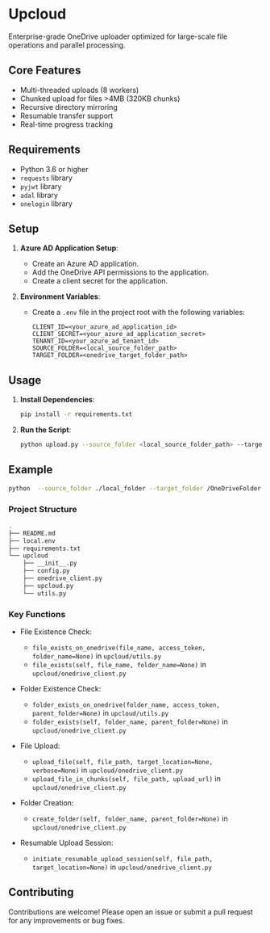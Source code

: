 # Upcloud

Enterprise-grade OneDrive uploader optimized for large-scale file operations and parallel processing.

## Core Features
- Multi-threaded uploads (8 workers)
- Chunked upload for files >4MB (320KB chunks)
- Recursive directory mirroring
- Resumable transfer support
- Real-time progress tracking

## Requirements

- Python 3.6 or higher
- `requests` library
- `pyjwt` library
- `adal` library
- `onelogin` library

## Setup

1. **Azure AD Application Setup**:
    - Create an Azure AD application.
    - Add the OneDrive API permissions to the application.
    - Create a client secret for the application.

2. **Environment Variables**:
    - Create a `.env` file in the project root with the following variables:
      ```env
      CLIENT_ID=<your_azure_ad_application_id>
      CLIENT_SECRET=<your_azure_ad_application_secret>
      TENANT_ID=<your_azure_ad_tenant_id>
      SOURCE_FOLDER=<local_source_folder_path>
      TARGET_FOLDER=<onedrive_target_folder_path>
      ```

## Usage

1. **Install Dependencies**:
    ```sh
    pip install -r requirements.txt
    ```

2. **Run the Script**:
    ```sh
    python upload.py --source_folder <local_source_folder_path> --target_folder <onedrive_target_folder_path> --client_id <your_azure_ad_application_id> --client_secret <your_azure_ad_application_secret> --tenant_id <your_azure_ad_tenant_id>
    ```

## Example

```sh
python  --source_folder ./local_folder --target_folder /OneDriveFolder --client_id your_client_id --client_secret your_client_secret --tenant_id your_tenant_id
```


### Project Structure

```sh
.
├── README.md
├── local.env
├── requirements.txt
└── upcloud
    ├── __init__.py
    ├── config.py
    ├── onedrive_client.py
    ├── upcloud.py
    └── utils.py

```

### Key Functions  

- File Existence Check:  

	- `file_exists_on_onedrive(file_name, access_token, folder_name=None)` in `upcloud/utils.py`
	- `file_exists(self, file_name, folder_name=None)` in `upcloud/onedrive_client.py`  

- Folder Existence Check:  

	- `folder_exists_on_onedrive(folder_name, access_token, parent_folder=None)` in `upcloud/utils.py`
	- `folder_exists(self, folder_name, parent_folder=None)` in `upcloud/onedrive_client.py`

- File Upload:  

	- `upload_file(self, file_path, target_location=None, verbose=None)` in `upcloud/onedrive_client.py`
	- `upload_file_in_chunks(self, file_path, upload_url)` in `upcloud/onedrive_client.py`

- Folder Creation:  

	- `create_folder(self, folder_name, parent_folder=None)` in `upcloud/onedrive_client.py`

- Resumable Upload Session:

	- `initiate_resumable_upload_session(self, file_path, target_location=None)` in `upcloud/onedrive_client.py`

## Contributing
Contributions are welcome! Please open an issue or submit a pull request for any improvements or bug fixes.